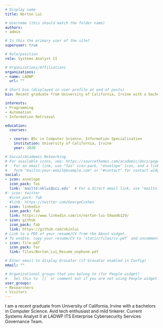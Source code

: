 ```yaml
---
# Display name
title: Norton Lui

# Username (this should match the folder name)
authors:
- admin

# Is this the primary user of the site?
superuser: true

# Role/position
role: Systems Analyst II

# Organizations/Affiliations
organizations:
- name: LADWP
  url: ""

# Short bio (displayed in user profile at end of posts)
bio: Recent graduate from University of California, Irvine with a bachelors in Computer Science. Avid tech enthusiast and mild tinkerer.

interests:
- Programming
- Automation
- Information Retrieval

education:
  courses:

  - course: BSc in Computer Science, Information Specialization
    institution: University of California, Irvine
    year: 2020

# Social/Academic Networking
# For available icons, see: https://sourcethemes.com/academic/docs/page-builder/#icons
#   For an email link, use "fas" icon pack, "envelope" icon, and a link in the
#   form "mailto:your-email@example.com" or "#contact" for contact widget.
social:
- icon: envelope
  icon_pack: fas
  link: 'mailto:nklui@uci.edu'  # For a direct email link, use "mailto:test@example.org".
#- icon: twitter
  #icon_pack: fab
  #link: https://twitter.com/GeorgeCushen
- icon: linkedin
  icon_pack: fab
  link: https://www.linkedin.com/in/norton-lui-59aa4b129/
- icon: github
  icon_pack: fab
  link: https://github.com/nkinlui
# Link to a PDF of your resume/CV from the About widget.
# To enable, copy your resume/CV to `static/files/cv.pdf` and uncomment the lines below.
- icon: file-pdf
  icon_pack: far
  link: files/Norton_Lui_Resume_nophone.pdf

# Enter email to display Gravatar (if Gravatar enabled in Config)
email: ""

# Organizational groups that you belong to (for People widget)
#   Set this to `[]` or comment out if you are not using People widget.
user_groups:
- Researchers
- Visitors
---
```


I am a recent graduate from University of California, Irvine with a bachelors in Computer Science. Avid tech enthusiast and mild tinkerer. Current Systems Analyst II at LADWP ITS Enterprise Cybersecurity Services Governance Team.

